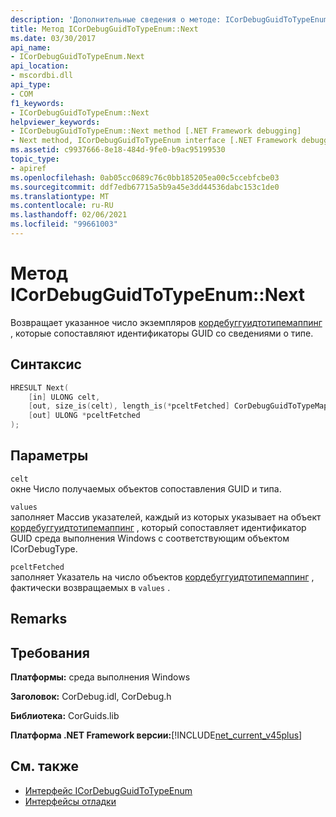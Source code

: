 ```yaml
---
description: 'Дополнительные сведения о методе: ICorDebugGuidToTypeEnum:: Next'
title: Метод ICorDebugGuidToTypeEnum::Next
ms.date: 03/30/2017
api_name:
- ICorDebugGuidToTypeEnum.Next
api_location:
- mscordbi.dll
api_type:
- COM
f1_keywords:
- ICorDebugGuidToTypeEnum::Next
helpviewer_keywords:
- ICorDebugGuidToTypeEnum::Next method [.NET Framework debugging]
- Next method, ICorDebugGuidToTypeEnum interface [.NET Framework debugging]
ms.assetid: c9937666-8e18-484d-9fe0-b9ac95199530
topic_type:
- apiref
ms.openlocfilehash: 0ab05cc0689c76c0bb185205ea00c5ccebfcbe03
ms.sourcegitcommit: ddf7edb67715a5b9a45e3dd44536dabc153c1de0
ms.translationtype: MT
ms.contentlocale: ru-RU
ms.lasthandoff: 02/06/2021
ms.locfileid: "99661003"
---
```

# <a name="icordebugguidtotypeenumnext-method"></a>Метод ICorDebugGuidToTypeEnum::Next

Возвращает указанное число экземпляров [кордебуггуидтотипемаппинг](cordebugguidtotypemapping-structure.md) , которые сопоставляют идентификаторы GUID со сведениями о типе.  
  
## <a name="syntax"></a>Синтаксис  
  
```cpp  
HRESULT Next(  
    [in] ULONG celt,  
    [out, size_is(celt), length_is(*pceltFetched] CorDebugGuidToTypeMapping values[  ],  
    [out] ULONG *pceltFetched  
);  
```  
  
## <a name="parameters"></a>Параметры  

 `celt`  
 окне Число получаемых объектов сопоставления GUID и типа.  
  
 `values`  
 заполняет Массив указателей, каждый из которых указывает на объект [кордебуггуидтотипемаппинг](cordebugguidtotypemapping-structure.md) , который сопоставляет идентификатор GUID среда выполнения Windows с соответствующим объектом ICorDebugType.  
  
 `pceltFetched`  
 заполняет Указатель на число объектов [кордебуггуидтотипемаппинг](cordebugguidtotypemapping-structure.md) , фактически возвращаемых в `values` .  
  
## <a name="remarks"></a>Remarks  
  
## <a name="requirements"></a>Требования  

 **Платформы:** среда выполнения Windows  
  
 **Заголовок:** CorDebug.idl, CorDebug.h  
  
 **Библиотека:** CorGuids.lib  
  
 **Платформа .NET Framework версии:**[!INCLUDE[net_current_v45plus](../../../../includes/net-current-v45plus-md.md)]  
  
## <a name="see-also"></a>См. также

- [Интерфейс ICorDebugGuidToTypeEnum](icordebugguidtotypeenum-interface.md)
- [Интерфейсы отладки](debugging-interfaces.md)
